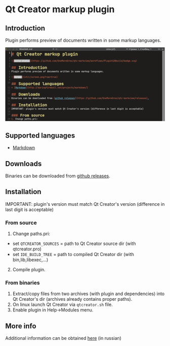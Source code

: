 # Qt Creator markup plugin

## Introduction
Plugin performs preview of documents written in some markup languages.

![Screen](util/screen.png?raw=true)

## Supported languages
* [Markdown](http://daringfireball.net/projects/markdown/)

## Downloads
Binaries can be downloaded from [github releases](https://github.com/OneMoreGres/qtc-markview/releases).

## Installation
IMPORTANT: plugin's version must match Qt Creator's version (difference in last digit is acceptable)

### From source
1. Change paths.pri:

 - set `QTCREATOR_SOURCES` = path to Qt Creator source dir (with qtcreator.pro)
 - set `IDE_BUILD_TREE` = path to compiled Qt Creator dir (with bin,lib,libexec,...)

2. Compile plugin.

### From binaries
1. Extract/copy files from two archives (with plugin and dependencies) into Qt Creator's dir (archives already contains proper paths).
2. On linux launch Qt Creator via `qtcreator.sh` file.
3. Enable plugin in Help->Modules menu.

## More info
Additional information can be obtained [here](http://gres.biz/qtc-markview/ "Homepage") (in russian)
